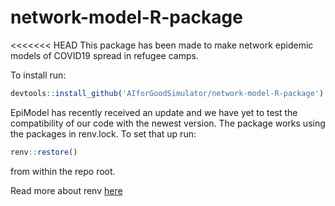 # network-model-R-package

<<<<<<< HEAD
This package has been made to make network epidemic models of COVID19 spread in refugee camps.

To install run:
```R
devtools::install_github('AIforGoodSimulator/network-model-R-package')
```

EpiModel has recently received an update and we have yet to test
the compatibility of our code with the newest version. The package works
using the packages in renv.lock. To set that up run:
```R
renv::restore()
```
from within the repo root.

Read more about renv [here](https://rstudio.github.io/renv/)
